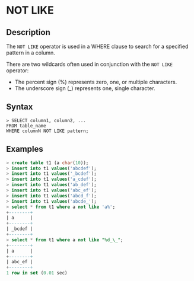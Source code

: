 # **NOT LIKE**

## **Description**

The `NOT LIKE` operator is used in a WHERE clause to search for a specified pattern in a column.

There are two wildcards often used in conjunction with the `NOT LIKE` operator:

* The percent sign (%) represents zero, one, or multiple characters.
* The underscore sign (_) represents one, single character.

## **Syntax**

```
> SELECT column1, column2, ...
FROM table_name
WHERE columnN NOT LIKE pattern;
```

## **Examples**

```sql
> create table t1 (a char(10));
> insert into t1 values('abcdef');
> insert into t1 values('_bcdef');
> insert into t1 values('a_cdef');
> insert into t1 values('ab_def');
> insert into t1 values('abc_ef');
> insert into t1 values('abcd_f');
> insert into t1 values('abcde_');
> select * from t1 where a not like 'a%';
+--------+
| a      |
+--------+
| _bcdef |
+--------+
> select * from t1 where a not like "%d_\_";
+--------+
| a      |
+--------+
| abc_ef |
+--------+
1 row in set (0.01 sec)
```

